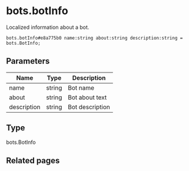 # bots.botInfo
Localized information about a bot.

```
bots.botInfo#e8a775b0 name:string about:string description:string = bots.BotInfo;
```

## Parameters
| Name | Type | Description |
| ---- | :----: | ----------- |
| name | string | Bot name |
| about | string | Bot about text |
| description | string | Bot description |


## Type
bots.BotInfo

## Related pages
